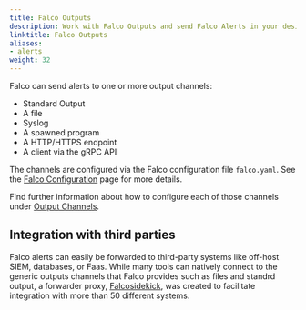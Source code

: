 ```yaml
---
title: Falco Outputs
description: Work with Falco Outputs and send Falco Alerts in your desired platform
linktitle: Falco Outputs
aliases:
- alerts
weight: 32
---
```


Falco can send alerts to one or more output channels:

* Standard Output
* A file
* Syslog
* A spawned program
* A HTTP/HTTPS endpoint
* A client via the gRPC API

The channels are configured via the Falco configuration file `falco.yaml`. See the [Falco Configuration](/docs/reference/daemon/config-options/) page for more details.

Find further information about how to configure each of those channels under [Output Channels](/docs/outputs/channels/).

## Integration with third parties

Falco alerts can easily be forwarded to third-party systems like off-host SIEM, databases, or Faas. While many tools can natively connect to the generic outputs channels that Falco provides such as files and standrd output, a forwarder proxy, [Falcosidekick](/docs/outputs/forwarding), was created to facilitate integration with more than 50 different systems.
